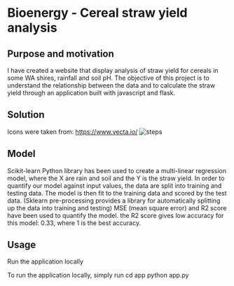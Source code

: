 # Bioenergy - Cereal straw yield analysis
## Purpose and motivation

I have created a website that display analysis of straw yield for cereals in some WA shires, rainfall and soil pH. The objective of this project is to understand the relationship between the data and to calculate the straw yield through an application built with javascript and flask.

## Solution
Icons were taken from: https://www.vecta.io/
![steps](https://user-images.githubusercontent.com/88614132/155975839-cde5793f-2a07-48e9-b001-ef9b3dd54d60.png)

## Model
Scikit-learn Python library has been used to create a multi-linear regression model, where the X are rain and soil and the Y is the straw yield.
In order to quantify our model against input values, the data are split into training and testing data. The model is then fit to the training data and scored by the test data. (Sklearn pre-processing provides a library for automatically splitting up the data into training and testing)
MSE (mean square error) and R2 score have been used to quantify the model. the R2 score gives low accuracy for this model: 0.33, where 1 is the best accuracy.

## Usage
Run the application locally

To run the application locally, simply run
cd app
python app.py
 ```
